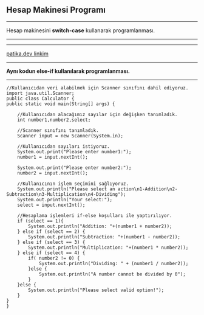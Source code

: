 **Hesap Makinesi Programı**
---
---
Hesap makinesini __switch-case__ kullanarak programlanması.


---
___

[patika.dev linkim](https://app.patika.dev/betulozgen)

----

**Aynı kodun __else-if__ kullanılarak programlanması.**

---
    //Kullanıcıdan veri alabilmek için Scanner sınıfını dahil ediyoruz.
    import java.util.Scanner;
    public class Calculator {
    public static void main(String[] args) {

        //Kullanıcıdan alacağımız sayılar için değişken tanımladık.
        int number1,number2,select;

        //Scanner sınıfını tanımladık.
        Scanner input = new Scanner(System.in);

        //Kullanıcıdan sayıları istiyoruz.
        System.out.print("Please enter number1:");
        number1 = input.nextInt();

        System.out.print("Please enter number2:");
        number2 = input.nextInt();

        //Kullanıcının işlem seçimini sağlıyoruz.
        System.out.println("Please select an action\n1-Addition\n2-Subtraction\n3-Multiplication\n4-Dividing");
        System.out.println("Your select:");
        select = input.nextInt();

        //Hesaplama işlemleri if-else koşulları ile yaptırılıyor.
        if (select == 1){
            System.out.println("Addition: "+(number1 + number2));
        } else if (select == 2) {
            System.out.println("Subtraction: "+(number1 - number2));
        } else if (select == 3) {
            System.out.println("Multiplication: "+(number1 * number2));
        } else if (select == 4) {
            if( number2 != 0) {
                System.out.println("Dividing: " + (number1 / number2));
            }else {
                System.out.println("A number cannot be divided by 0");
            }
        }else {
            System.out.println("Please select valid option!");
        }
    }
    }
